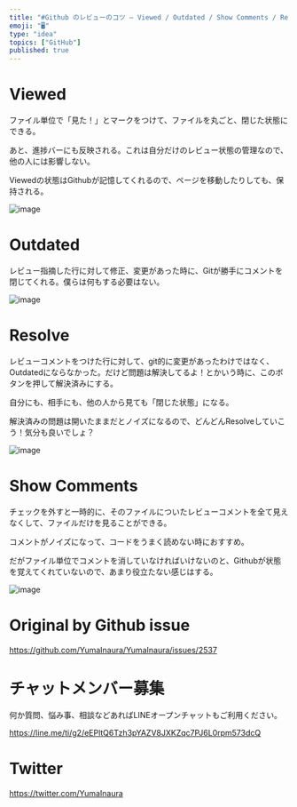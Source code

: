 ```yaml
---
title: "#Github のレビューのコツ – Viewed / Outdated / Show Comments / Resolve Convers"
emoji: "🖥"
type: "idea"
topics: ["GitHub"]
published: true
---
```


# Viewed

ファイル単位で「見た！」とマークをつけて、ファイルを丸ごと、閉じた状態にできる。

あと、進捗バーにも反映される。これは自分だけのレビュー状態の管理なので、他の人には影響しない。

Viewedの状態はGithubが記憶してくれるので、ページを移動したりしても、保持される。

![image](https://user-images.githubusercontent.com/13635059/65755674-88c7b980-e14e-11e9-98c4-dd9a42ab111e.png)

# Outdated

レビュー指摘した行に対して修正、変更があった時に、Gitが勝手にコメントを閉じてくれる。僕らは何もする必要はない。

![image](https://user-images.githubusercontent.com/13635059/65755233-ab0d0780-e14d-11e9-9d20-d52b1f30ba9a.png)

# Resolve 

レビューコメントをつけた行に対して、git的に変更があったわけではなく、Outdatedにならなかった。だけど問題は解決してるよ！とかいう時に、このボタンを押して解決済みにする。

自分にも、相手にも、他の人から見ても「閉じた状態」になる。

解決済みの問題は開いたままだとノイズになるので、どんどんResolveしていこう！気分も良いでしょ？

![image](https://user-images.githubusercontent.com/13635059/65755310-d55ec500-e14d-11e9-9011-8d538d0df431.png)

# Show Comments 

チェックを外すと一時的に、そのファイルについたレビューコメントを全て見えなくして、ファイルだけを見ることができる。

コメントがノイズになって、コードをうまく読めない時におすすめ。

だがファイル単位でコメントを消していなければいけないのと、Githubが状態を覚えてくれていないので、あまり役立たない感じはする。

![image](https://user-images.githubusercontent.com/13635059/65755605-6a61be00-e14e-11e9-86c4-8c2b4e909428.png)


# Original by Github issue

https://github.com/YumaInaura/YumaInaura/issues/2537








<!-- Update From Qiita API -->

# チャットメンバー募集


何か質問、悩み事、相談などあればLINEオープンチャットもご利用ください。

https://line.me/ti/g2/eEPltQ6Tzh3pYAZV8JXKZqc7PJ6L0rpm573dcQ





# Twitter


https://twitter.com/YumaInaura


<!-- Update From Qiita API -->


